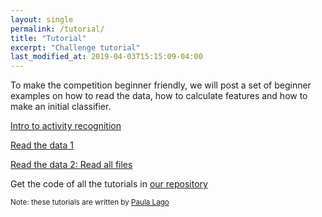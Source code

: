 ```yaml
---
layout: single
permalink: /tutorial/
title: "Tutorial"
excerpt: "Challenge tutorial"
last_modified_at: 2019-04-03T15:15:09-04:00
---
```


To make the competition beginner friendly, we will post a set of beginner examples on how to read the data, how to calculate features and how to make an initial classifier.

[Intro to activity recognition](https://docs.google.com/presentation/d/1_Q9H8WoQZm-VCncUZxrqAtV_YUE54m6N0GAyeWnfoSU/edit?usp=sharing)

[Read the data 1](/cook2020/example_1)

[Read the data 2: Read all files](/cook2020/example_2)

Get the code of all the tutorials in [our repository](https://github.com/sozo-lab/cook2020_tutorials)

<sup>Note: these tutorials are written by [Paula Lago](https://www.researchgate.net/profile/Paula_Lago2)</sup>
